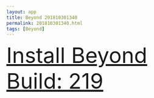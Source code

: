 ```yaml
---
layout: app
title: Beyond 201810301340
permalink: 201810301340.html
tags: [Beyond]
---
```

<div class="pure-g">
    <div class="pure-u-1-1" style="font-size: 4em">
        <a class="pure-button-primary" href="itms-services://?action=download-manifest&url=https%3A%2F%2Flitsungyisigono.github.io%2FTestScript%2Fmanifests%2F201810301340.plist"><i class="fa fa-download" aria-hidden="true"></i>Install Beyond Build: 219</a>
    </div>
</div>